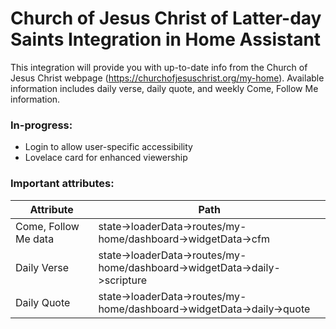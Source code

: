 # Church of Jesus Christ of Latter-day Saints Integration in Home Assistant

This integration will provide you with up-to-date info from the Church of Jesus Christ webpage (https://churchofjesuschrist.org/my-home). Available information includes daily verse, daily quote, and weekly Come, Follow Me information. 

### In-progress:
- Login to allow user-specific accessibility
- Lovelace card for enhanced viewership

### Important attributes:
| Attribute | Path |
| --- | --- |
| Come, Follow Me data | state->loaderData->routes/my-home/dashboard->widgetData->cfm |
| Daily Verse | state->loaderData->routes/my-home/dashboard->widgetData->daily->scripture |
| Daily Quote | state->loaderData->routes/my-home/dashboard->widgetData->daily->quote |
